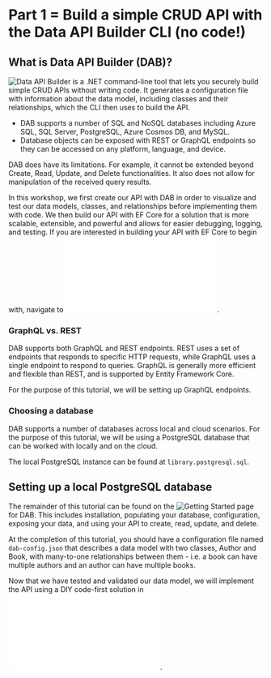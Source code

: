 # Part 1 = Build a simple CRUD API with the Data API Builder CLI (no code!)

## What is Data API Builder (DAB)?

![Data API Builder](https://devblogs.microsoft.com/cosmosdb/announcing-data-api-builder-for-azure-cosmos-db/) is a .NET command-line tool that lets you securely build simple CRUD APIs without writing code. It generates a configuration file with information about the data model, including classes and their relationships, which the CLI then uses to build the API.

- DAB supports a number of SQL and NoSQL databases including Azure SQL, SQL Server, PostgreSQL, Azure Cosmos DB, and MySQL.
- Database objects can be exposed with REST or GraphQL endpoints so they can be accessed on any platform, language, and device.

DAB does have its limitations. For example, it cannot be extended beyond Create, Read, Update, and Delete functionalities. It also does not allow for manipulation of the received query results.

In this workshop, we first create our API with DAB in order to visualize and test our data models, classes, and relationships before implementing them with code. We then build our API with EF Core for a solution that is more scalable, extensible, and powerful and allows for easier debugging, logging, and testing. If you are interested in building your API with EF Core to begin with, navigate to ![Part 2](part-2-efcore-debug-log-test/README.md).  

### GraphQL vs. REST

DAB supports both GraphQL and REST endpoints. REST uses a set of endpoints that responds to specific HTTP requests, while GraphQL uses a single endpoint to respond to queries. GraphQL is generally more efficient and flexible than REST, and is supported by Entity Framework Core.

For the purpose of this tutorial, we will be setting up GraphQL endpoints.

### Choosing a database

DAB supports a number of databases across local and cloud scenarios. For the purpose of this tutorial, we will be using a PostgreSQL database that can be worked with locally and on the cloud.

The local PostgreSQL instance can be found at `library.postgresql.sql`.

## Setting up a local PostgreSQL database

The remainder of this tutorial can be found on the ![Getting Started](https://learn.microsoft.com/en-us/azure/data-api-builder/get-started/get-started-azure-postgresql) page for DAB. This includes installation, populating your database, configuration, exposing your data, and using your API to create, read, update, and delete.

At the completion of this tutorial, you should have a configuration file named `dab-config.json` that describes a data model with two classes, Author and Book, with many-to-one relationships between them - i.e. a book can have multiple authors and an author can have multiple books.

Now that we have tested and validated our data model, we will implement the API using a DIY code-first solution in ![Part 2](part-2-efcore-debug-log-test/README.md).